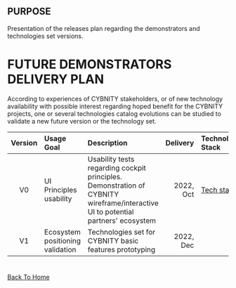 ## PURPOSE
Presentation of the releases plan regarding the demonstrators and technologies set versions.

# FUTURE DEMONSTRATORS DELIVERY PLAN
According to experiences of CYBNITY stakeholders, or of new technology availability with possible interest regarding hoped benefit for the CYBNITY projects, one or several technologies catalog evolutions can be studied to validate a new future version or the technology set.

| Version | Usage Goal | Description | Delivery | Technology Stack | Demonstrator |
|  :---:  |   :---     |    :---     |     ---: |      :---        |     :---     |
| V0 | UI Principles usability  | Usability tests regarding cockpit principles. Demonstration of CYBNITY wireframe/interactive UI to potential partners' ecosystem | 2022, Oct | [Tech stack](../demonstrators-line/demonstrator-v0/technologies-stack-analysis.md) | [Demonstrator](https://github.com/cybnity/foundation/tree/main/prototypes-line/techstack/v0) |
| V1 | Ecosystem positioning validation | Technologies set for CYBNITY basic features prototyping | 2022, Dec | | |

#
[Back To Home](../README.md)
